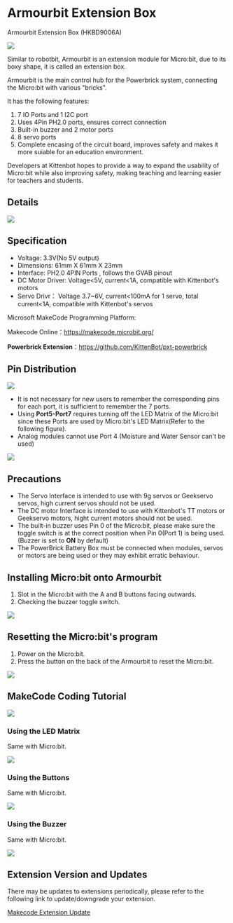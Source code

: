 # Armourbit Extension Box

Armourbit Extension Box (HKBD9006A)

![](./images/01_03.png)

Similar to robotbit, Armourbit is an extension module for Micro:bit, due to its boxy shape, it is called an extension box.

Armourbit is the main control hub for the Powerbrick system, connecting the Micro:bit with various "bricks".

It has the following features:

1. 7 IO Ports and 1 I2C port
2. Uses 4Pin PH2.0 ports, ensures correct connection
3. Built-in buzzer and 2 motor ports
4. 8 servo ports
5. Complete encasing of the circuit board, improves safety and makes it more suiable for an education environment.

Developers at Kittenbot hopes to provide a way to expand the usability of Micro:bit while also improving safety, making teaching and learning easier for teachers and students.

## Details

![](./images/03_01.png)

## Specification

- Voltage: 3.3V(No 5V output)
- Dimensions: 61mm X 61mm X 23mm
- Interface: PH2.0 4PIN Ports , follows the GVAB pinout
- DC Motor Driver: Voltage<5V, current<1A, compatible with Kittenbot's motors
- Servo Drivr： Voltage 3.7~6V, current<100mA for 1 servo, total current<1A, compatible with Kittenbot's servos

Microsoft MakeCode Programming Platform:

Makecode Online：https://makecode.microbit.org/

**Powerbrick Extension**：https://github.com/KittenBot/pxt-powerbrick


## Pin Distribution

![](./images/03_02.png)

- It is not necessary for new users to remember the corresponding pins for each port, it is sufficient to remember the 7 ports.
- Using **Port5-Port7** requires turning off the LED Matrix of the Micro:bit since these Ports are used by Micro:bit's LED Matrix(Refer to the following figure).
- Analog modules cannot use Port 4 (Moisture and Water Sensor can't be used)

![](./images/03_03.png)


## Precautions

- The Servo Interface is intended to use with 9g servos or Geekservo servos, high current servos should not be used.
- The DC motor Interface is intended to use with Kittenbot's TT motors or Geekservo motors, hight current motors should not be used.
- The built-in buzzer uses Pin 0 of the Micro:bit, please make sure the toggle switch is at the correct position when Pin 0(Port 1) is being used. (Buzzer is set to **ON** by default)
- The PowerBrick Battery Box must be connected when modules, servos or motors are being used or they may exhibit erratic behaviour.

## Installing Micro:bit onto Armourbit

1. Slot in the Micro:bit with the A and B buttons facing outwards.
2. Checking the buzzer toggle switch.

![](./images/IMG_2567.GIF)

## Resetting the Micro:bit's program

1. Power on the Micro:bit.
2. Press the button on the back of the Armourbit to reset the Micro:bit.

![](./images/IMG_2568.GIF)


## MakeCode Coding Tutorial

![](./images/mcbanner.png)

### Using the LED Matrix

Same with Micro:bit.

![](./images/03_04.png)

### Using the Buttons

Same with Micro:bit.

![](./images/03_08.png)

### **Using the Buzzer**

Same with Micro:bit.

![](./images/03_05.png)

## Extension Version and Updates

There may be updates to extensions periodically, please refer to the following link to update/downgrade your extension.

[Makecode Extension Update](../../../Makecode/makecode_extensionUpdate)